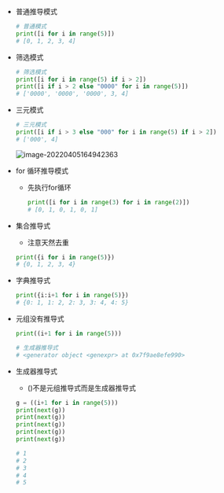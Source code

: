 - 普通推导模式

  ```python
  # 普通模式
  print([i for i in range(5)])
  # [0, 1, 2, 3, 4]
  ```

- 筛选模式

  ```python
  # 筛选模式
  print([i for i in range(5) if i > 2])
  print([i if i > 2 else "0000" for i in range(5)])
  # ['0000', '0000', '0000', 3, 4]
  ```

- 三元模式

  ```python
  # 三元模式
  print([i if i > 3 else "000" for i in range(5) if i > 2])
  # ['000', 4]
  ```

  ![image-20220405164942363](https://yrecord.oss-cn-hangzhou.aliyuncs.com/picture/202206192309152.png)

- for 循环推导模式

  - 先执行for循环

    ```python
    print([i for i in range(3) for i in range(2)])
    # [0, 1, 0, 1, 0, 1]
    ```

- 集合推导式

  - 注意天然去重

  ```python
  print({i for i in range(5)})
  # {0, 1, 2, 3, 4}
  ```

- 字典推导式

  ```python
  print({i:i+1 for i in range(5)})
  # {0: 1, 1: 2, 2: 3, 3: 4, 4: 5}
  ```

- 元组没有推导式

  ```python
  print((i+1 for i in range(5)))
  
  # 生成器推导式
  # <generator object <genexpr> at 0x7f9ae8efe990>
  ```

- 生成器推导式

  - ()不是元组推导式而是生成器推导式

  ```python
  g = ((i+1 for i in range(5)))
  print(next(g))
  print(next(g))
  print(next(g))
  print(next(g))
  print(next(g))
  
  # 1
  # 2
  # 3
  # 4
  # 5
  ```

  